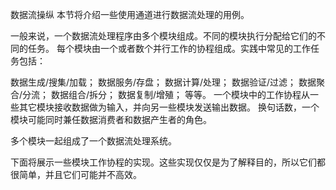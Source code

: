数据流操纵
本节将介绍一些使用通道进行数据流处理的用例。

一般来说，一个数据流处理程序由多个模块组成。不同的模块执行分配给它们的不同的任务。
每个模块由一个或者数个并行工作的协程组成。实践中常见的工作任务包括：

数据生成/搜集/加载；
数据服务/存盘；
数据计算/处理；
数据验证/过滤；
数据聚合/分流；
数据组合/拆分；
数据复制/增殖；
等等。
一个模块中的工作协程从一些其它模块接收数据做为输入，并向另一些模块发送输出数据。 换句话数，一个模块可能同时兼任数据消费者和数据产生者的角色。

多个模块一起组成了一个数据流处理系统。

下面将展示一些模块工作协程的实现。这些实现仅仅是为了解释目的，所以它们都很简单，并且它们可能并不高效。